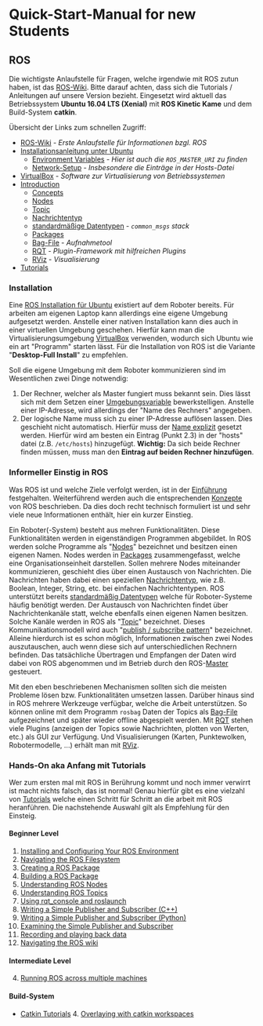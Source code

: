 # Quick-Start-Manual for new Students

## ROS

Die wichtigste Anlaufstelle für Fragen, welche irgendwie mit ROS zutun haben, ist das [ROS-Wiki](http://wiki.ros.org).
Bitte darauf achten, dass sich die Tutorials / Anleitungen auf unsere Version bezieht. 
Eingesetzt wird aktuell das Betriebssystem **Ubuntu 16.04 LTS (Xenial)** mit **ROS Kinetic Kame** und dem Build-System **catkin**.

Übersicht der Links zum schnellen Zugriff:

* [ROS-Wiki](http://wiki.ros.org) - *Erste Anlaufstelle für Informationen bzgl. ROS*
* [Installationsanleitung unter Ubuntu](http://wiki.ros.org/kinetic/Installation/Ubuntu)
  * [Environment Variables](http://wiki.ros.org/ROS/EnvironmentVariables#ROS_MASTER_URI) - *Hier ist auch die ``ROS_MASTER_URI`` zu finden*
  * [Network-Setup](http://wiki.ros.org/ROS/NetworkSetup#Setting_a_name_explicitly) - *Insbesondere die Einträge in der Hosts-Datei*
* [VirtualBox](https://www.virtualbox.org/) - *Software zur Virtualisierung von Betriebssystemen*
* [Introduction](http://wiki.ros.org/ROS/Introduction)
  * [Concepts](http://wiki.ros.org/ROS/Concepts)
  * [Nodes](http://wiki.ros.org/Nodes)
  * [Topic](http://wiki.ros.org/Topics)
  * [Nachrichtentyp](http://wiki.ros.org/msg)
  * [standardmäßige Datentypen](http://wiki.ros.org/ROS/Higher-Level%20Concepts#Message_Ontology) - *``common_msgs`` stack*
  * [Packages](http://wiki.ros.org/Packages)
  * [Bag-File](http://wiki.ros.org/Bags) - *Aufnahmetool*
  * [RQT](http://wiki.ros.org/rqt) - *Plugin-Framework mit hilfreichen Plugins*
  * [RViz](http://wiki.ros.org/rviz) - *Visualisierung*
* [Tutorials](http://wiki.ros.org/ROS/Tutorials)


### Installation 

Eine [ROS Installation für Ubuntu](http://wiki.ros.org/kinetic/Installation/Ubuntu) existiert auf dem Roboter bereits. 
Für arbeiten am eigenen Laptop kann allerdings eine eigene Umgebung aufgesetzt werden. 
Anstelle einer nativen Installation kann dies auch in einer virtuellen Umgebung geschehen.
Hierfür kann man die Virtualisierungsumgebung [VirtualBox](https://www.virtualbox.org/) verwenden, wodurch sich Ubuntu wie ein art "Programm" starten lässt. 
Für die Installation von ROS ist die Variante "**Desktop-Full Install**" zu empfehlen.

Soll die eigene Umgebung mit dem Roboter kommunizieren sind im Wesentlichen zwei Dinge notwendig:

1. Der Rechner, welcher als Master fungiert muss bekannt sein. Dies lässt sich mit dem Setzen einer [Umgebungsvariable](http://wiki.ros.org/ROS/EnvironmentVariables#ROS_MASTER_URI) bewerkstelligen. Anstelle einer IP-Adresse, wird allerdings der "Name des Rechners" angegeben.
2. Der logische Name muss sich zu einer IP-Adresse auflösen lassen. Dies geschieht nicht automatisch. Hierfür muss der [Name explizit](http://wiki.ros.org/ROS/NetworkSetup#Setting_a_name_explicitly) gesetzt werden. Hierfür wird am besten ein Eintrag (Punkt 2.3) in der "hosts" datei (z.B. ``/etc/hosts``) hinzugefügt. **Wichtig:** Da sich beide Rechner finden müssen, muss man den **Eintrag auf beiden Rechner hinzufügen**. 

### Informeller Einstig in ROS

Was ROS ist und welche Ziele verfolgt werden, ist in der [Einführung](http://wiki.ros.org/ROS/Introduction) festgehalten. 
Weiterführend werden auch die entsprechenden [Konzepte](http://wiki.ros.org/ROS/Concepts) von ROS beschrieben. 
Da dies doch recht technisch formuliert ist und sehr viele neue Informationen enthält, hier ein kurzer Einstieg.

Ein Roboter(-System) besteht aus mehren Funktionalitäten. 
Diese Funktionalitäten werden in eigenständigen Programmen abgebildet.
In ROS werden solche Programme als "[Nodes](http://wiki.ros.org/Nodes)" bezeichnet und besitzen einen eigenen Namen.
Nodes werden in [Packages](http://wiki.ros.org/Packages) zusammengefasst, welche eine Organisationseinheit darstellen.
Sollen mehrere Nodes miteinander kommunizieren, geschieht dies über einen Austausch von Nachrichten.
Die Nachrichten haben dabei einen speziellen [Nachrichtentyp](http://wiki.ros.org/msg), wie z.B. Boolean, Integer, String, etc. bei einfachen Nachrichtentypen.
ROS unterstützt bereits [standardmäßig Datentypen](http://wiki.ros.org/ROS/Higher-Level%20Concepts#Message_Ontology) welche für Roboter-Systeme häufig benötigt werden.
Der Austausch von Nachrichten findet über Nachrichtenkanäle statt, welche ebenfalls einen eigenen Namen besitzen.
Solche Kanäle werden in ROS als "[Topic](http://wiki.ros.org/Topics)" bezeichnet.
Dieses Kommunikationsmodell wird auch "[publish / subscribe pattern](https://en.wikipedia.org/wiki/Publish%E2%80%93subscribe_pattern)" bezeichnet.
Alleine hierdurch ist es schon möglich, Informationen zwischen zwei Nodes auszutauschen, auch wenn diese sich auf unterschiedlichen Rechnern befinden. 
Das tatsächliche Übertragen und Empfangen der Daten wird dabei von ROS abgenommen und im Betrieb durch den ROS-[Master](http://wiki.ros.org/Master) gesteuert.

Mit den eben beschriebenen Mechanismen sollten sich die meisten Probleme lösen bzw. Funktionalitäten umsetzen lassen.
Darüber hinaus sind in ROS mehrere Werkzeuge verfügbar, welche die Arbeit unterstützen. 
So können online mit dem Programm ``rosbag`` Daten der Topics als [Bag-File](http://wiki.ros.org/Bags) aufgezeichnet und später wieder offline abgespielt werden.
Mit [RQT](http://wiki.ros.org/rqt) stehen viele Plugins (anzeigen der Topics sowie Nachrichten, plotten von Werten, etc.) als GUI zur Verfügung.
Und Visualisierungen (Karten, Punktewolken, Robotermodelle, ...) erhält man mit [RViz](http://wiki.ros.org/rviz).


### Hands-On aka Anfang mit Tutorials

Wer zum ersten mal mit ROS in Berührung kommt und noch immer verwirrt ist macht nichts falsch, das ist normal!
Genau hierfür gibt es eine vielzahl von [Tutorials](http://wiki.ros.org/ROS/Tutorials) welche einen Schritt für Schritt an die arbeit mit ROS heranführen.
Die nachstehende Auswahl gilt als Empfehlung für den Einsteig.


#### Beginner Level

1. [Installing and Configuring Your ROS Environment](http://wiki.ros.org/ROS/Tutorials/InstallingandConfiguringROSEnvironment)
2. [Navigating the ROS Filesystem](http://wiki.ros.org/ROS/Tutorials/NavigatingTheFilesystem)
3. [Creating a ROS Package](http://wiki.ros.org/ROS/Tutorials/CreatingPackage)
4. [Building a ROS Package](http://wiki.ros.org/ROS/Tutorials/BuildingPackages)
5. [Understanding ROS Nodes](http://wiki.ros.org/ROS/Tutorials/UnderstandingNodes)
6. [Understanding ROS Topics](http://wiki.ros.org/ROS/Tutorials/UnderstandingTopics)
8. [Using rqt_console and roslaunch](http://wiki.ros.org/ROS/Tutorials/UsingRqtconsoleRoslaunch)
11. [Writing a Simple Publisher and Subscriber (C++)](http://wiki.ros.org/ROS/Tutorials/WritingPublisherSubscriber%28c%2B%2B%29)
12. [Writing a Simple Publisher and Subscriber (Python)](http://wiki.ros.org/ROS/Tutorials/WritingPublisherSubscriber%28python%29)
13. [Examining the Simple Publisher and Subscriber](http://wiki.ros.org/ROS/Tutorials/ExaminingPublisherSubscriber)
17. [Recording and playing back data](http://wiki.ros.org/ROS/Tutorials/Recording%20and%20playing%20back%20data)
19. [Navigating the ROS wiki](http://wiki.ros.org/ROS/Tutorials/NavigatingTheWiki)


#### Intermediate Level

4. [Running ROS across multiple machines](http://wiki.ros.org/ROS/Tutorials/MultipleMachines)

#### Build-System

* [Catkin Tutorials](http://wiki.ros.org/catkin/Tutorials)
  4. [Overlaying with catkin workspaces](http://wiki.ros.org/catkin/Tutorials/workspace_overlaying)







